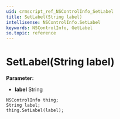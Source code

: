 ```yaml
---
uid: crmscript_ref_NSControlInfo_SetLabel
title: SetLabel(String label)
intellisense: NSControlInfo.SetLabel
keywords: NSControlInfo, GetLabel
so.topic: reference
---
```


# SetLabel(String label)

**Parameter:** 
 - **label** String

```crmscript
NSControlInfo thing;
String label;
thing.SetLabel(label);
```

